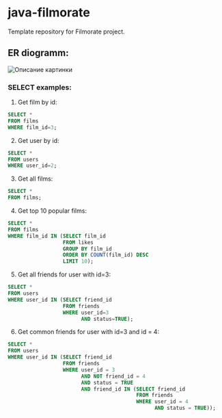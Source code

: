 # java-filmorate
Template repository for Filmorate project.

## ER diogramm:
<image src="https://github.com/pavlovartem97/java-filmorate/blob/main/resources/er_digram.png" alt="Описание картинки">

### SELECT examples:


1. Get film by id:
~~~~sql
SELECT *  
FROM films  
WHERE film_id=3;  
~~~~
2. Get user by id:
~~~~sql
SELECT *  
FROM users  
WHERE user_id=2;  
~~~~
3. Get all films:
~~~~sql
SELECT *  
FROM films; 
~~~~ 
4. Get top 10 popular films:
~~~~sql
SELECT *  
FROM films  
WHERE film_id IN (SELECT film_id  
                  FROM likes  
                  GROUP BY film_id  
                  ORDER BY COUNT(film_id) DESC
                  LIMIT 10);  
~~~~
5. Get all friends for user with id=3:
~~~~sql
SELECT *  
FROM users  
WHERE user_id IN (SELECT friend_id  
                  FROM friends  
                  WHERE user_id=3
                        AND status=TRUE);  
~~~~
6. Get common friends for user with id=3 and id = 4:
~~~~sql
SELECT *  
FROM users  
WHERE user_id IN (SELECT friend_id
                  FROM friends
                  WHERE user_id = 3
                        AND NOT friend_id = 4
                        AND status = TRUE
                        AND friend_id IN (SELECT friend_id
                                          FROM friends
                                          WHERE user_id = 4
                                                AND status = TRUE));
~~~~




